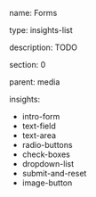 name: Forms

type: insights-list

description: TODO

section: 0

parent: media

insights:
  - intro-form
  - text-field
  - text-area
  - radio-buttons
  - check-boxes
  - dropdown-list
  - submit-and-reset
  - image-button
